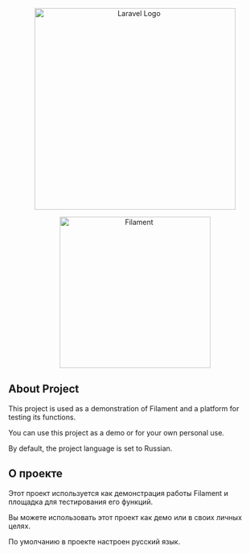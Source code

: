 <p align="center"><a href="https://laravel.com" target="_blank"><img src="https://raw.githubusercontent.com/laravel/art/master/logo-lockup/5%20SVG/2%20CMYK/1%20Full%20Color/laravel-logolockup-cmyk-red.svg" width="400" alt="Laravel Logo"></a></p>

<p align="center">
<a href="https://filamentphp.com"><img width="300" src="https://content.spectate.cloud/status-pages/logos/filament-64ca9095038ee.png" alt="Filament"></a>
</p>

## About Project

This project is used as a demonstration of Filament and a platform for testing its functions.

You can use this project as a demo or for your own personal use.

By default, the project language is set to Russian.

## О проекте

Этот проект используется как демонстрация работы Filament и площадка для тестирования его функций.

Вы можете использовать этот проект как демо или в своих личных целях.

По умолчанию в проекте настроен русский язык.
